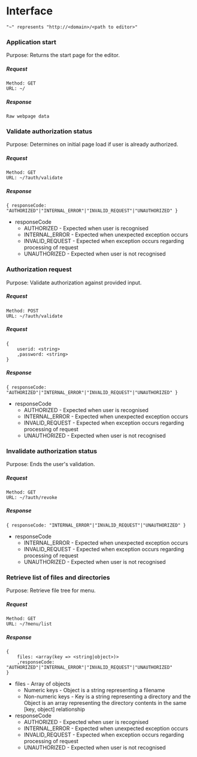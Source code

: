 # Interface

`"~" represents "http://<domain>/<path to editor>"`

### Application start

Purpose: Returns the start page for the editor.

##### Request
```
Method: GET
URL: ~/
```
##### Response
```
Raw webpage data
```

### Validate authorization status

Purpose: Determines on initial page load if user is already authorized.

##### Request
```
Method: GET
URL: ~/?auth/validate
```
##### Response
```
{ responseCode: "AUTHORIZED"|"INTERNAL_ERROR"|"INVALID_REQUEST"|"UNAUTHORIZED" }
```
* responseCode
	* AUTHORIZED - Expected when user is recognised
	* INTERNAL_ERROR - Expected when unexpected exception occurs
	* INVALID_REQUEST - Expected when exception occurs regarding processing of request
	* UNAUTHORIZED - Expected when user is not recognised

### Authorization request

Purpose: Validate authorization against provided input.

##### Request
```
Method: POST
URL: ~/?auth/validate
```
##### Request
```
{
	userid: <string>
	,password: <string>
}
```
##### Response
```
{ responseCode: "AUTHORIZED"|"INTERNAL_ERROR"|"INVALID_REQUEST"|"UNAUTHORIZED" }
```
* responseCode
	* AUTHORIZED - Expected when user is recognised
	* INTERNAL_ERROR - Expected when unexpected exception occurs
	* INVALID_REQUEST - Expected when exception occurs regarding processing of request
	* UNAUTHORIZED - Expected when user is not recognised

### Invalidate authorization status

Purpose: Ends the user's validation.

##### Request
```
Method: GET
URL: ~/?auth/revoke
```
##### Response
```
{ responseCode: "INTERNAL_ERROR"|"INVALID_REQUEST"|"UNAUTHORIZED" }
```
* responseCode
	* INTERNAL_ERROR - Expected when unexpected exception occurs
	* INVALID_REQUEST - Expected when exception occurs regarding processing of request
	* UNAUTHORIZED - Expected when user is not recognised

### Retrieve list of files and directories

Purpose: Retrieve file tree for menu.

##### Request
```
Method: GET
URL: ~/?menu/list
```
##### Response
```
{
	files: <array(key => <string|object>)>
	,responseCode: "AUTHORIZED"|"INTERNAL_ERROR"|"INVALID_REQUEST"|"UNAUTHORIZED"
}
```
* files - Array of objects
	* Numeric keys - Object is a string representing a filename
	* Non-numeric keys - Key is a string representing a directory and the Object is an array representing the directory contents in the same [key, object] relationship
* responseCode
	* AUTHORIZED - Expected when user is recognised
	* INTERNAL_ERROR - Expected when unexpected exception occurs
	* INVALID_REQUEST - Expected when exception occurs regarding processing of request
	* UNAUTHORIZED - Expected when user is not recognised
